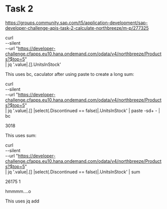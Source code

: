 # Task 2

https://groups.community.sap.com/t5/application-development/sap-developer-challenge-apis-task-2-calculate-northbreeze/m-p/277325 

curl \
  --silent \
  --url "https://developer-challenge.cfapps.eu10.hana.ondemand.com/odata/v4/northbreeze/Products?$top=5" \
  | jq '.value|.[].UnitsInStock'


This uses bc, caculator after using paste to create a long sum:

curl \
  --silent \
  --url "https://developer-challenge.cfapps.eu10.hana.ondemand.com/odata/v4/northbreeze/Products?$top=5" \
  | jq '.value|.[] |select(.Discontinued == false)|.UnitsInStock' | paste -sd+ - | bc

  3018

This uses sum:

curl \
  --silent \
  --url "https://developer-challenge.cfapps.eu10.hana.ondemand.com/odata/v4/northbreeze/Products?$top=5" \
  | jq '.value|.[] |select(.Discontinued == false)|.UnitsInStock' | sum

26175 1

hmmmm....o

This uses jq add

